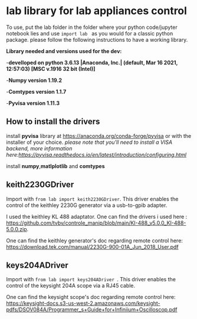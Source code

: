 # **lab library for lab appliances control**

To use, put the lab folder in the folder where your python code/jupyter notebook lies and use  `import lab ` as you would for a classic python package. please follow the following instructions to have a working library.

**Library needed and versions used for the dev:**

-**develloped on python 3.6.13 |Anaconda, Inc.| (default, Mar 16 2021, 12:57:03) [MSC v.1916 32 bit (Intel)]**

-**Numpy version  1.19.2**

-**Comtypes version 1.1.7**

-**Pyvisa version  1.11.3**

## **How to install the drivers**

install **pyvisa** library at https://anaconda.org/conda-forge/pyvisa or with the installer of your choice. 
_please note that you'll need to install a VISA backend, more information here:https://pyvisa.readthedocs.io/en/latest/introduction/configuring.html_

install **numpy**,**matlplotlib** and **comtypes**

## **keith2230GDriver**

Import with  `from lab import keith2230GDriver`. This driver enables the control of the keithley 2230G generator via a usb-to-gpib adapter.

I used the keithley KL 488 adaptator. One can find the drivers i used here : https://github.com/tvbv/controle_manip/blob/main/KI-488_v5.0.0_KI-488-5.0.0.zip.

One can find the keithley generator's doc regarding remote control here: https://download.tek.com/manual/2230G-900-01A_Jun_2018_User.pdf

## **keys204ADriver**

Import with  `from lab import keys204ADriver `. This driver enables the control of the keysight 204A scope via a RJ45 cable.

One can find the keysight scope's doc regarding remote control here: https://keysight-docs.s3-us-west-2.amazonaws.com/keysight-pdfs/DSOV084A/Programmer_s+Guide+for+Infiniium+Oscilloscop.pdf



